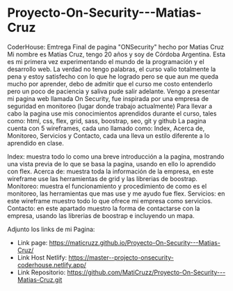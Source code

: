 # Proyecto-On-Security---Matias-Cruz
CoderHouse: Emtrega Final de pagina "ONSecurity" hecho por Matias Cruz
Mi nombre es Matias Cruz, tengo 20 años y soy de Córdoba Argentina.
Esta es mi primera vez experimentando el mundo de la programación y el desarrollo web.
La verdad no tengo palabras, el curso valio totalmente la pena y estoy satisfecho con lo que he logrado pero se que aun me queda mucho por aprender, debo de admitir que el curso me costo entenderlo pero un poco de paciencia y saliva pude salir adelante.
Vengo a presentar mi pagina web llamada On Security, fue inspirada por una empresa de seguridad en monitoreo (lugar donde trabajo actualmente)
Para llevar a cabo la pagina use mis conocimientos aprendidos durante el curso, tales como: html, css, flex, grid, sass, boostrap, seo, git y github
La pagina cuenta con 5 wireframes, cada uno llamado como: Index, Acerca de, Monitoreo, Servicios y Contacto, cada una lleva un estilo diferente a lo aprendido en clase.

Index: muestra todo lo como una breve introducción a la pagina, mostrando una vista previa de lo que se basa la pagina, usando en ello lo aprendido con flex.
Acerca de: muestra toda la información de la empresa, en este wireframe use las herramientas de grid y las librerias de boostrap.
Monitoreo: muestra el funcionamiento y procedimiento de como es el monitoreo, las herramientas que mas use y me ayudo fue flex.
Servicios: en este wireframe muestro todo lo que ofrece mi empresa como servicios.
Contacto: en este apartado muestro la forma de contactarse con la empresa, usando las librerias de boostrap e incluyendo un mapa.


Adjunto los links de mi Pagina:

- Link page: https://maticruzz.github.io/Proyecto-On-Security---Matias-Cruz/
- Link Host Netlify: https://master--projecto-onsecurity-coderhouse.netlify.app/
- Link Repositorio: https://github.com/MatiCruzz/Proyecto-On-Security---Matias-Cruz.git
